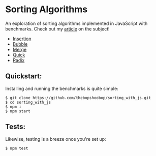 # Sorting Algorithms

An exploration of sorting algorithms implemented in JavaScript with benchmarks. Check out my [article](https://medium.com/@rwillt/implementing-sorting-algorithms-in-javascript-b08504cdf4a9) on the subject!

* [Insertion](https://en.wikipedia.org/wiki/Insertion_sort)
* [Bubble](https://en.wikipedia.org/wiki/Bubble_sort)
* [Merge](https://en.wikipedia.org/wiki/Merge_sort)
* [Quick](https://en.wikipedia.org/wiki/Quicksort)
* [Radix](https://en.wikipedia.org/wiki/Radix_sort)

## Quickstart:
Installing and running the benchmarks is quite simple:

```
$ git clone https://github.com/thebopshoobop/sorting_with_js.git
$ cd sorting_with_js
$ npm i
$ npm start
```

## Tests:
Likewise, testing is a breeze once you're set up:
```
$ npm test
```
